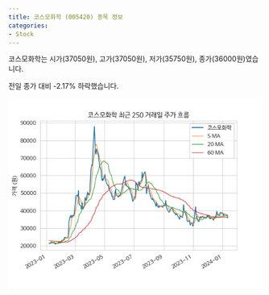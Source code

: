 ```yaml
---
title: 코스모화학 (005420) 종목 정보
categories:
- Stock
---
```


코스모화학는 시가(37050원), 고가(37050원), 저가(35750원), 종가(36000원)였습니다.

전일 종가 대비 -2.17% 하락했습니다.

<!-- more -->

![005420](/assets/stock_images/005420.png)